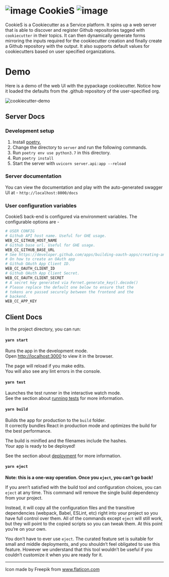 # ![image](https://user-images.githubusercontent.com/16130816/87261930-09725f00-c4b0-11ea-986b-fef3a4d1b529.png) CookieS ![image](https://user-images.githubusercontent.com/16130816/87261894-e3e55580-c4af-11ea-9d60-49dee1b35b21.png)


CookieS is a Cookiecutter as a Service platform. It spins up a web server that is able to discover
and register Github repositories tagged with `cookiecutter` in their topics. It can
then dynamically generate forms mirroring the inputs required for the cookiecutter creation
and finally create a Github repository with the output. It also supports default values
for cookiecutters based on user specified organizations.

# Demo
Here is a demo of the web UI with the pypackage cookiecutter. Notice how it loaded the defaults from the .github repository
of the user-specified org.

![cookiecutter-demo](https://user-images.githubusercontent.com/16130816/87864056-13d2a400-c95b-11ea-9452-9bc64f3d3a1a.gif)

## Server Docs

### Development setup

1. Install [poetry.](https://python-poetry.org/docs/)
2. Change the directory to `server` and run the following commands.
3. Run `poetry env use python3.7` in this directory.
4. Run `poetry install`
5. Start the server with `uvicorn server.api:app --reload`

### Server documentation

You can view the documentation and play with the auto-generated
swagger UI at - `http://localhost:8000/docs`

### User configuration variables

CookieS back-end is configured via environment variables. The configurable options are -

```python
# USER CONFIG
# Github API host name. Useful for GHE usage.
WEB_CC_GITHUB_HOST_NAME
# Github base url. Useful for GHE usage.
WEB_CC_GITHUB_BASE_URL
# See https://developer.github.com/apps/building-oauth-apps/creating-an-oauth-app/
# On how to create an OAuth app
# Github OAuth App Client ID.
WEB_CC_OAUTH_CLIENT_ID
# Github OAuth App Client Secret.
WEB_CC_OAUTH_CLIENT_SECRET
# A secret key generated via Fernet.generate_key().decode()
# Please replace the default one below to ensure that the
# tokens are passed securely between the frontend and the
# backend.
WEB_CC_APP_KEY
```

## Client Docs

In the project directory, you can run:

#### `yarn start`

Runs the app in the development mode.<br />
Open [http://localhost:3000](http://localhost:3000) to view it in the browser.

The page will reload if you make edits.<br />
You will also see any lint errors in the console.

#### `yarn test`

Launches the test runner in the interactive watch mode.<br />
See the section about [running tests](https://facebook.github.io/create-react-app/docs/running-tests) for more information.

#### `yarn build`

Builds the app for production to the `build` folder.<br />
It correctly bundles React in production mode and optimizes the build for the best performance.

The build is minified and the filenames include the hashes.<br />
Your app is ready to be deployed!

See the section about [deployment](https://facebook.github.io/create-react-app/docs/deployment) for more information.

#### `yarn eject`

**Note: this is a one-way operation. Once you `eject`, you can’t go back!**

If you aren’t satisfied with the build tool and configuration choices, you can `eject` at any time. This command will remove the single build dependency from your project.

Instead, it will copy all the configuration files and the transitive dependencies (webpack, Babel, ESLint, etc) right into your project so you have full control over them. All of the commands except `eject` will still work, but they will point to the copied scripts so you can tweak them. At this point you’re on your own.

You don’t have to ever use `eject`. The curated feature set is suitable for small and middle deployments, and you shouldn’t feel obligated to use this feature. However we understand that this tool wouldn’t be useful if you couldn’t customize it when you are ready for it.

---

Icon made by Freepik from www.flaticon.com
